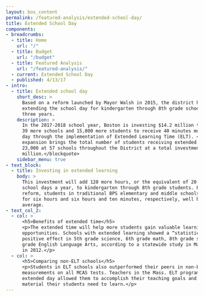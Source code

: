 ```yaml
---
layout: bos_content
permalink: /featured-analysis/extended-school-day/
title: Extended School Day
components:
- breadcrumbs:
  - title: Home
    url: "/"
  - title: Budget
    url: "/budget"
  - title: Featured Analysis
    url: "/featured-analysis/"
  - current: Extended School Day
  - published: 4/13/17
- intro:
  - title: Extended school day
    short_desc: >
      Based on a reform launched by Mayor Walsh in 2015, the district has been 
      extending the school day for kindergarten through 8th grade schools over 
      three years.
    description: >
      In the 2017-2018 school year, Boston is investing $14.2 million to allow 
      39 more schools and 15,000 more students to receive 40 minutes more each school 
      day through the implementation of Extended Learning Time (ELT). <blockquote>This 
      expansion brings the total number of students receiving extended learning to over 
      23,000 at 57 schools throughout the District at a total investment of $18.9 
      million.</blockquote>
    sidebar_menu: true    
- text_block:
  - title: Investing in extended learning
    body: >
      This investment will add 120 more hours, or the equivalent of 20 additional 
      school days a year, to kindergarten through 8th grade students. Previous to this 
      reform, students in traditional BPS elementary and middle schools are in class 
      for six hours and six hours and ten minutes, respectively, well below the national 
      average.
- text_col_2:
  - col: >
      <h5>Benefits of extended time</h5>
      <p>The extended time will help more students gain valuable learning and enrichment 
      opportunities. Schools with extended learning showed a “statistically significant” 
      positive effect in 5th grade science, 6th grade math, 8th grade science and 7th 
      grade English Language Arts, according to a statewide study in Massachusetts published 
      in 2012.</p>
  - col: >
      <h5>Comparing non-ELT schools</h5>
      <p>Students in ELT schools also outperformed their peers in non-ELT schools in growth 
      measurements on all MCAS tests. Teachers in the Mass. ELT program reported that the 
      extended day allowed them to accomplish their teaching goals and cover the instructional 
      material their students need to learn.</p>
---
```

